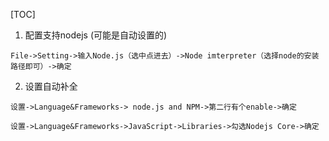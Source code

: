 [TOC]

1. 配置支持nodejs  (可能是自动设置的)

`File->Setting->输入Node.js（选中点进去）->Node imterpreter（选择node的安装路径即可）->确定`


2. 设置自动补全

`设置->Language&Frameworks-> node.js and NPM->第二行有个enable->确定`

`设置->Language&Frameworks->JavaScript->Libraries->勾选Nodejs Core->确定`

